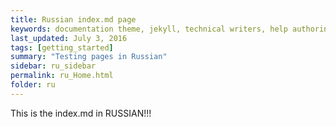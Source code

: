 ```yaml
---
title: Russian index.md page
keywords: documentation theme, jekyll, technical writers, help authoring tools, hat replacements
last_updated: July 3, 2016
tags: [getting_started]
summary: "Testing pages in Russian"
sidebar: ru_sidebar
permalink: ru_Home.html
folder: ru
---
```


This is the index.md in RUSSIAN!!!
